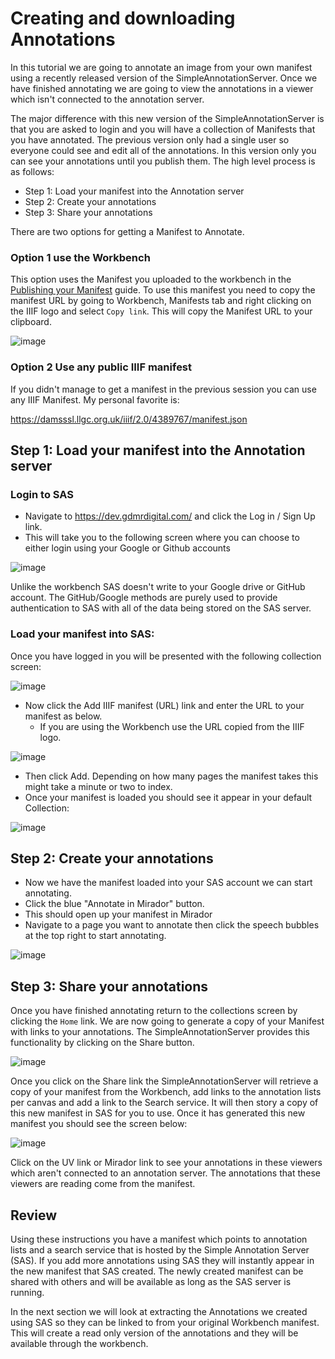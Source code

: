 # Creating and downloading Annotations

In this tutorial we are going to annotate an image from your own manifest using a recently released version of the SimpleAnnotationServer. Once we have finished annotating we are going to view the annotations in a viewer which isn't connected to the annotation server.

The major difference with this new version of the SimpleAnnotationServer is that you are asked to login and you will have a collection of Manifests that you have annotated. The previous version only had a single user so everyone could see and edit all of the annotations. In this version only you can see your annotations until you publish them. The high level process is as follows:

 * Step 1: Load your manifest into the Annotation server
 * Step 2: Create your annotations
 * Step 3: Share your annotations

There are two options for getting a Manifest to Annotate.

### Option 1 use the Workbench

This option uses the Manifest you uploaded to the workbench in the [Publishing your Manifest](../day-three/workbench/) guide. To use this manifest you need to copy the manifest URL by going to Workbench, Manifests tab and right clicking on the IIIF logo and select `Copy link`. This will copy the Manifest URL to your clipboard. 

![image](images/workbench_iiif_link.png)

### Option 2 Use any public IIIF manifest

If you didn't manage to get a manifest in the previous session you can use any IIIF Manifest. My personal favorite is:

https://damsssl.llgc.org.uk/iiif/2.0/4389767/manifest.json

## Step 1: Load your manifest into the Annotation server

### Login to SAS
 * Navigate to https://dev.gdmrdigital.com/ and click the Log in / Sign Up link. 
 * This will take you to the following screen where you can choose to either login using your Google or Github accounts

![image](images/sas/login.png)  

Unlike the workbench SAS doesn't write to your Google drive or GitHub account. The GitHub/Google methods are purely used to provide authentication to SAS with all of the data being stored on the SAS server. 

### Load your manifest into SAS:
Once you have logged in you will be presented with the following collection screen: 

![image](images/sas/empty_collection.png)  

 * Now click the Add IIIF manifest (URL) link and enter the URL to your manifest as below.
   * If you are using the Workbench use the URL copied from the IIIF logo.

![image](images/sas/add_manifest.png)  

 * Then click Add. Depending on how many pages the manifest takes this might take a minute or two to index.
 * Once your manifest is loaded you should see it appear in your default Collection:

![image](images/sas/manifest.png)  

## Step 2: Create your annotations

 * Now we have the manifest loaded into your SAS account we can start annotating.
 * Click the blue "Annotate in Mirador" button.
 * This should open up your manifest in Mirador
 * Navigate to a page you want to annotate then click the speech bubbles at the top right to start annotating. 

![image](images/sas/annotate.png)  

## Step 3: Share your annotations

Once you have finished annotating return to the collections screen by clicking the `Home` link. We are now going to generate a copy of your Manifest with links to your annotations. The SimpleAnnotationServer provides this functionality by clicking on the Share button.

![image](images/sas/share-annos.png)

Once you click on the Share link the SimpleAnnotationServer will retrieve a copy of your manifest from the Workbench, add links to the annotation lists per canvas and add a link to the Search service. It will then story a copy of this new manifest in SAS for you to use. Once it has generated this new manifest you should see the screen below:

![image](images/sas/share-annos-page.png)

Click on the UV link or Mirador link to see your annotations in these viewers which aren't connected to an annotation server. The annotations that these viewers are reading come from the manifest. 

## Review

Using these instructions you have a manifest which points to annotation lists and a search service that is hosted by the Simple Annotation Server (SAS). If you add more annotations using SAS they will instantly appear in the new manifest that SAS created. The newly created manifest can be shared with others and will be available as long as the SAS server is running. 

In the next section we will look at extracting the Annotations we created using SAS so they can be linked to from your original Workbench manifest. This will create a read only version of the annotations and they will be available through the workbench. 


